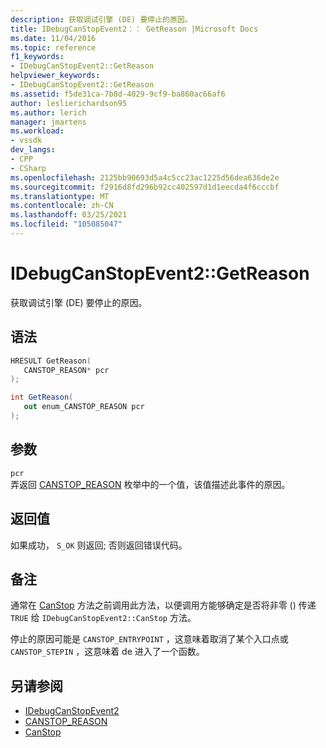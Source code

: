```yaml
---
description: 获取调试引擎 (DE) 要停止的原因。
title: IDebugCanStopEvent2：： GetReason |Microsoft Docs
ms.date: 11/04/2016
ms.topic: reference
f1_keywords:
- IDebugCanStopEvent2::GetReason
helpviewer_keywords:
- IDebugCanStopEvent2::GetReason
ms.assetid: f5de31ca-7b8d-4029-9cf9-ba860ac66af6
author: leslierichardson95
ms.author: lerich
manager: jmartens
ms.workload:
- vssdk
dev_langs:
- CPP
- CSharp
ms.openlocfilehash: 2125bb90693d5a4c5cc23ac1225d56dea636de2e
ms.sourcegitcommit: f2916d8fd296b92cc402597d1d1eecda4f6cccbf
ms.translationtype: MT
ms.contentlocale: zh-CN
ms.lasthandoff: 03/25/2021
ms.locfileid: "105085047"
---
```

# <a name="idebugcanstopevent2getreason"></a>IDebugCanStopEvent2::GetReason
获取调试引擎 (DE) 要停止的原因。

## <a name="syntax"></a>语法

```cpp
HRESULT GetReason( 
   CANSTOP_REASON* pcr
);
```

```csharp
int GetReason( 
   out enum_CANSTOP_REASON pcr
);
```

## <a name="parameters"></a>参数
`pcr`\
弄返回 [CANSTOP_REASON](../../../extensibility/debugger/reference/canstop-reason.md) 枚举中的一个值，该值描述此事件的原因。

## <a name="return-value"></a>返回值
 如果成功， `S_OK` 则返回; 否则返回错误代码。

## <a name="remarks"></a>备注
 通常在 [CanStop](../../../extensibility/debugger/reference/idebugcanstopevent2-canstop.md) 方法之前调用此方法，以便调用方能够确定是否将非零 () 传递 `TRUE` 给 `IDebugCanStopEvent2::CanStop` 方法。

 停止的原因可能是 `CANSTOP_ENTRYPOINT` ，这意味着取消了某个入口点或 `CANSTOP_STEPIN` ，这意味着 de 进入了一个函数。

## <a name="see-also"></a>另请参阅
- [IDebugCanStopEvent2](../../../extensibility/debugger/reference/idebugcanstopevent2.md)
- [CANSTOP_REASON](../../../extensibility/debugger/reference/canstop-reason.md)
- [CanStop](../../../extensibility/debugger/reference/idebugcanstopevent2-canstop.md)

